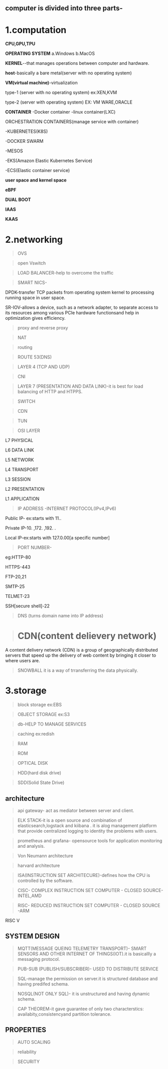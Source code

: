 ## computer is divided into three parts-

# 1.computation 

 **CPU,GPU,TPU**

**OPERATING SYSTEM**
a.Windows
b.MacOS

**KERNEL**--that manages operations between computer and hardware.

**host**-basically a bare metal(server with no operating system)

**VM(virtual machine)**-virtualization

  type-1 (server with no operating system) ex:XEN,KVM

  type-2 (server with operating system) EX: VM WARE,ORACLE

**CONTAINER**
  -Docker container
  -linux container(LXC)

  ORCHESTRATION CONTAINERS(manage service with container)
  
  -KUBERNETES(K8S)
  
  -DOCKER SWARM
  
  -MESOS
  
  -EKS(Amazon Elastic Kubernetes Service)
  
  -ECS(Elastic container service)  
  
  **user space and kernel space**

  **eBPF** 

  **DUAL BOOT**

   **IAAS**

  **KAAS**

# 2.networking

> OVS 

> open Vswitch

> LOAD BALANCER-help to overcome the traffic

> SMART NICS-

  DPDK-transfer TCP packets from operating system kernel to processing running space in user space.
  
  SR-IOV-allows a device, such as a network adapter, to separate access to its resources among various PCIe hardware functionsand help in optimization gives efficiency.
  
>proxy and reverse proxy

>NAT

>routing

>ROUTE 53(DNS)

>LAYER 4 (TCP AND UDP)
 
>CNI

>LAYER 7 (PRESENTATION AND DATA LINK)-it is best for load balancing of HTTP and HTPPS.

>SWITCH

>CDN

> TUN

> OSI LAYER

 L7 PHYSICAL

 L6 DATA LINK
 
 L5 NETWORK 
 
 L4 TRANSPORT
 
 L3 SESSION
 
 L2 PRESENTATION

 L1 APPLICATION 

> IP ADDRESS -INTERNET PROTOCOL(IPv4,IPv6)

  Public IP- ex:starts with 11..
 
  Private IP-10. ,172. ,192. . 

  Local IP-ex:starts with 127.0.00[a specific number]

> PORT NUMBER-

eg:HTTP-80

HTTPS-443

FTP-20,21

SMTP-25

TELMET-23

SSH[secure shell]-22

> DNS (turns domain name into IP address)

> # CDN(content delievery network)
A content delivery network (CDN) is a group of geographically distributed servers that speed up the delivery of web content by bringing it closer to where users are.

> SNOWBALL
  it is a way of trransferring the data physically.

# 3.storage 
 
 > block storage ex:EBS

 > OBJECT STORAGE ex:S3

 > db-HELP TO MANAGE SERVICES

> caching ex:redish

> RAM

> ROM

> OPTICAL DISK

> HDD(hard disk drive)

> SDD(Solid State Drive)

## architecture

> api gateway- act as mediator between server and client.

> ELK STACK-it is a open source and combination of elasticsearch,logstack and kiibana . it is alog management platform that provide centralized logging to identity the problems with users.

> prometheus and grafana- opensource tools for application monitoring and analysis. 

> Von Neumann architecture

> harvard architecture

> ISA(INSTRUCTION SET ARCHITECURE)-defines how the CPU is controlled by the software.

> CISC- COMPLEX INSTRUCTION SET COMPUTER - CLOSED SOURCE-INTEL,AMD

> RISC- REDUCED INSTRUCTION SET COMPUTER - CLOSED SOURCE -ARM

  RISC V 
## SYSTEM DESIGN 

> MQTT(MESSAGE QUEING TELEMETRY TRANSPORT)- SMART SENSORS AND OTHER INTERNET OF THINGS(IOT).it is basicallly a messaging protocol.

> PUB-SUB (PUBLISH/SUBSCRIBER)- USED TO DISTRIBUTE SERVICE

> SQL-manage the permission on server.it is structured database and having predifed schema.

> NOSQL(NOT ONLY SQL)- it is unstructured and having dynamic schema.

> CAP THEOREM-it gave guarantee of only two characterstics: availabity,consistencyand partition tolerance.

## PROPERTIES
> AUTO SCALING

> reliability

> SECURITY

